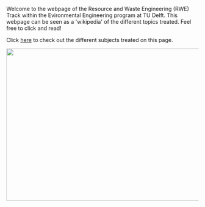 
 
 Welcome to the webpage of the Resource and Waste Engineering (RWE) Track within the Evironmental Engineering program at TU Delft. This webpage can be seen as a 'wikipedia' of the different topics treated. Feel free to click and read!

 Click [here](https://njeapp2.github.io/RWE-Track/Subjects) to check out the different subjects treated on this page.

 <img src="Main_Photo.jpg" width="600" height="400" align="center">
